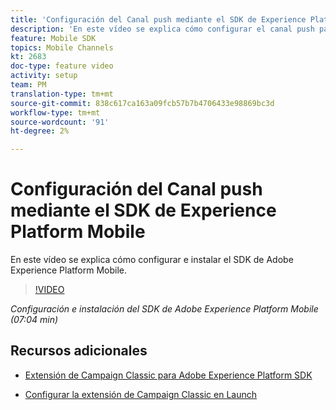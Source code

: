 ```yaml
---
title: 'Configuración del Canal push mediante el SDK de Experience Platform Mobile '
description: 'En este vídeo se explica cómo configurar el canal push para Campaign Classic mediante el SDK de Experience Cloud Mobile. '
feature: Mobile SDK
topics: Mobile Channels
kt: 2683
doc-type: feature video
activity: setup
team: PM
translation-type: tm+mt
source-git-commit: 838c617ca163a09fcb57b7b4706433e98869bc3d
workflow-type: tm+mt
source-wordcount: '91'
ht-degree: 2%

---
```



# Configuración del Canal push mediante el SDK de Experience Platform Mobile

En este vídeo se explica cómo configurar e instalar el SDK de Adobe Experience Platform Mobile.

>[!VIDEO](https://video.tv.adobe.com/v/27699?quality=12)

*Configuración e instalación del SDK de Adobe Experience Platform Mobile (07:04 min)*

## Recursos adicionales

* [Extensión de Campaign Classic para Adobe Experience Platform SDK](https://helpx-internal.corp.adobe.com/content/help/en/campaign/kb/acc-aep-extension.html)

* [Configurar la extensión de Campaign Classic en Launch](https://aep-sdks.gitbook.io/docs/using-mobile-extensions/adobe-campaignclassic)
